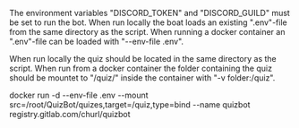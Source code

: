 The environment variables "DISCORD_TOKEN" and "DISCORD_GUILD" must be set to run the bot.
When run locally the boat loads an existing ".env"-file from the same directory as the script.
When running a docker container an ".env"-file can be loaded with "--env-file .env".

When run locally the quiz should be located in the same directory as the script.
When run from a docker container the folder containing the quiz should be mountet to "/quiz/" inside the container with "-v folder:/quiz".

docker run -d --env-file .env --mount src=/root/QuizBot/quizes,target=/quiz,type=bind --name quizbot registry.gitlab.com/churl/quizbot
